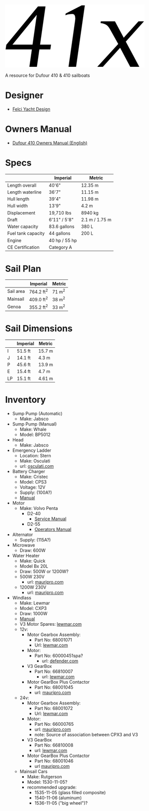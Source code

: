 <img src="./41x.png" alt="41x" class="logo"/>

A resource for Dufour 410 & 410 sailboats

# Designer
* [Felci Yacht Design](https://www.felciyachtdesign.com/yachts/cruiser/dufour-410-grand-large/)

# Owners Manual
* [Dufour 410 Owners Manual (English)](./Dufour410owners.pdf)

# Specs
<table>
	<thead>
		<tr>
			<th></th>
			<th>Imperial</th>
			<th>Metric</th>
		</tr>
	</thead>
	<tbody>
		<tr>
			<td>Length overall</td>
			<td>40'6"</td>
			<td>12.35 m</td>
		</tr>
		<tr>
			<td>Length waterline</td>
			<td>36'7"</td>
			<td>11.15 m</td>
		</tr>
		<tr>
			<td>Hull length</td>
			<td>39'4"</td>
			<td>11.98 m</td>
		</tr>
		<tr>
			<td>Hull width</td>
			<td>13'9"</td>
			<td>4.2 m</td>
		</tr>
		<tr>
			<td>Displacement</td>
			<td>19,710 lbs</td>
			<td>8940 kg</td>
		</tr>
		<tr>
			<td>Draft</td>
			<td>6'11" / 5'8"</td>
			<td>2.1 m / 1.75 m</td>
		</tr>
		<tr>
			<td>Water capacity</td>
			<td>83.6 gallons</td>
			<td>380 L</td>
		</tr>
		<tr>
			<td>Fuel tank capacity</td>
			<td>44 gallons</td>
			<td>200 L</td>
		</tr>
		<tr>
			<td>Engine</td>
			<td>40 hp / 55 hp</td>
			<td></td>
		</tr>
		<tr>
			<td>CE Certification</td>
			<td>Category A</td>
			<td></td>
		</tr>
  </tbody>
</table>

# Sail Plan

<table>
	<thead>
		<tr>
			<th></th>
			<th>Imperial</th>
			<th>Metric</th>
		</tr>
	</thead>
	<tbody>
		<tr>
			<td>Sail area</td>
			<td>764.2 ft<sup>2</sup></td>
			<td>71 m<sup>2</sup></td>
		</tr>
		<tr>
			<td>Mainsail</td>
			<td>409.0 ft<sup>2</sup></td>
			<td>38 m<sup>2</sup></td>
		</tr>
		<tr>
			<td>Genoa</td>
			<td>355.2 ft<sup>2</sup></td>
			<td>33 m<sup>2</sup></td>
		</tr>
	</tbody>
</table>

# Sail Dimensions
<table>
	<thead>
		<tr>
			<th></th>
			<th>Imperial</th>
			<th>Metric</th>
		</tr>
	</thead>
	<tbody>
		<tr>
			<td>I</td>
			<td>51.5 ft</td>
			<td>15.7 m</td>
		</tr>
		<tr>
			<td>J</td>
			<td>14.1 ft</td>
			<td>4.3 m</td>
		</tr>
		<tr>
			<td>P</td>
			<td>45.6 ft</td>
			<td>13.9 m</td>
		</tr>
		<tr>
			<td>E</td>
			<td>15.4 ft</td>
			<td>4.7 m</td>
		</tr>
		<tr>
			<td>LP</td>
			<td>15.1 ft</td>
			<td>4.61 m</td>
		</tr>
	</tbody>
</table>

# Inventory

* Sump Pump (Automatic)
	* Make: Jabsco
* Sump Pump (Manual)
	* Make: Whale
	* Model: BP5012
* Head
	* Make: Jabsco
* Emergency Ladder
	* Location: Stern
	* Make: Osculati
	* url: [osculati.com](https://www.osculati.com/en/11629-m-022632/recess-fit-3-step-emergency-ladder)
* Battery Charger
	* Make: Cristec
	* Model: CPS3
	* Voltage: 12V
	* Supply: (100A?)
	* [Manual](./cps3_12v16a.pdf)
* Motor
	* Make: Volvo Penta
		* D2-40
			* [Service Manual](VolvoD240Service.pdf)
		* D2-55
			* [Operators Manual](VolvoD255Operator.pdf)
* Alternator
	* Supply: (115A?)
* Microwave
	* Draw: 600W
* Water Heater
	* Make: Quick
	* Model Bx 20L
	* Draw: 500W or 1200W?
	* 500W 230V
		* url: [mauripro.com](https://www.mauripro.com/products/qckflbx2005s000a00?variant=49349046927666&country=US&currency=USD&utm_medium=product_sync&utm_source=google&utm_content=sag_organic&utm_campaign=sag_organic&gad_source=1&gclid=Cj0KCQiA4L67BhDUARIsADWrl7HjONvv6kXtZN_ldoqkBqeho7CaCVNbziFh14fRMUB5cTC5-2cSi8gaArmfEALw_wcB)
	* 1200W 230V
		* url: [mauripro.com](https://www.mauripro.com/products/qckflb32012s000a00?variant=49349027823922&country=US&currency=USD&utm_medium=product_sync&utm_source=google&utm_content=sag_organic&utm_campaign=sag_organic&srsltid=AfmBOopTWxYtQHrVujKiYg0Nm9mG-8yqECRO8m0hIkPoXAHTyKEnIHyK7oE&gQT=1)
* Windlass
	* Make: Lewmar
	* Model: CXP3
	* Draw: 1000W
	* [Manual](./CPX3.pdf)
	* V3 Motor Spares: [lewmar.com](https://www.lewmar.com/content/v2v3-windlass-spares)
	* 12v:
		* Motor Gearbox Assembly:
			* Part No: 68001071
			* Url: [lewmar.com](https://www.lewmar.com/content/cpx-windlass-motor-gearbox?v=25721)
		* Motor:
		  * Part No: 60000451spa?
			* url: [defender.com](https://defender.com/en_us/lewmar-12v-1000w-motor-spare-60000451spa?utm_id=150171837047&utm_campaign=19735474073&utm_source=google&utm_medium=paid&utm_content=649561344444&gad_source=1&gclid=Cj0KCQiA4L67BhDUARIsADWrl7G-Jz7c5HVrop3_NzO3MGj9sJ3c_NgSgEKue1c1sL63spEmK9ocA7waArm5EALw_wcB )
		* V3 GearBox
		  * Part No: 66810007
			* url: [lewmar.com](https://www.lewmar.com/content/v1v2v3-windlass-motor-gearbox-non-fastfit?v=26383)
		* Motor GearBox Plus Contactor
			* Part No: 68001045
			* url: [mauripro.com](https://www.mauripro.com/products/lewspr68001045)
	* 24v:
		* Motor Gearbox Assembly:
			* Part No: 68001072
			* Url: [lewmar.com](https://www.lewmar.com/content/cpx-windlass-motor-gearbox?v=25722)
		* Motor:
			* Part No: 66000765
			* url: [mauripro.com](https://www.mauripro.com/products/lewspr66000765)
			* note: Source of association between CPX3 and V3
		* V3 GearBox
			* Part No: 66810008
			* url: [lewmar.com](https://www.lewmar.com/content/v1v2v3-windlass-motor-gearbox-non-fastfit?v=26384)
		* Motor GearBox Plus Contactor
			* Part No: 68001046
			* url [mauripro.com](https://www.mauripro.com/products/lewspr68001046)
	* Mainsail Cars
		* Make: Rutgerson
		* Model: 1530-11-05?
		* recommended upgrade:
			* 1535-11-05 (glass filled composite)
			* 1540-11-06 (aluminum)
			* 1536-11-05 ("big wheel")?